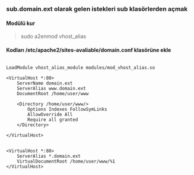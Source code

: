 ### sub.domain.ext olarak gelen istekleri sub klasörlerden açmak

#### Modülü kur
> sudo a2enmod vhost_alias

#### Kodları /etc/apache2/sites-avaliable/domain.conf klasörüne ekle
```

LoadModule vhost_alias_module modules/mod_vhost_alias.so

<VirtualHost *:80>
	ServerName domain.ext
	ServerAlias www.domain.ext
	DocumentRoot /home/user/www

	<Directory /home/user/www/>
		Options Indexes FollowSymLinks
		AllowOverride All
		Require all granted
	</Directory>

</VirtualHost>


<VirtualHost *:80>
	ServerAlias *.domain.ext
	VirtualDocumentRoot /home/user/www/%1
</VirtualHost>



```
